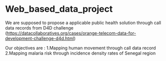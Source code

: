 # Web_based_data_project

We are supposed to propose a applicable public health solution through call data records from D4D challenge (https://datacollaboratives.org/cases/orange-telecom-data-for-development-challenge-d4d.html)


Our objectives are :
1.Mapping human movement through call data record
2.Mapping malaria risk through incidence density rates of Senegal region


